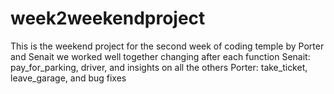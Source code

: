 # week2weekendproject
This is the weekend project for the second week of coding temple by Porter and Senait
we worked well together changing after each function
Senait: pay_for_parking, driver, and insights on all the others
Porter: take_ticket, leave_garage, and bug fixes
